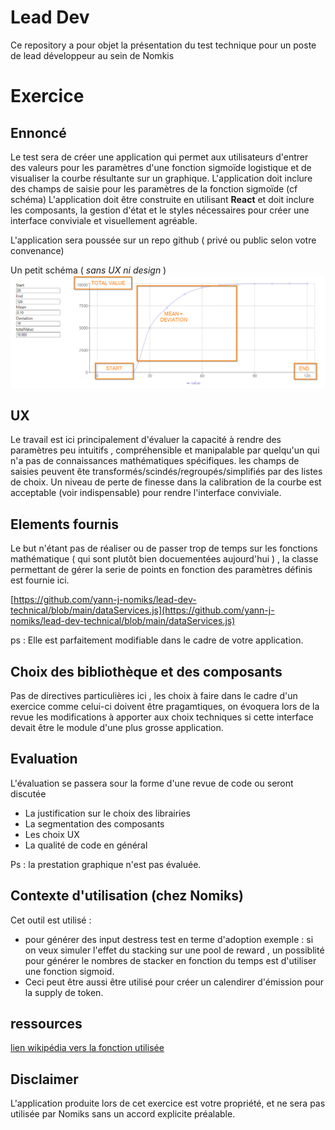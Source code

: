 # Lead Dev

Ce repository a pour objet la présentation du test technique pour un poste de lead développeur au sein de Nomkis 


# Exercice 

## Ennoncé

Le test sera  de créer une application qui permet aux utilisateurs d'entrer des valeurs pour les paramètres d'une fonction sigmoïde logistique et de visualiser la courbe résultante sur un graphique.
L'application doit inclure des champs de saisie pour les paramètres de la fonction sigmoïde (cf schéma) 
L'application doit être construite en utilisant **React** et doit inclure les composants, la gestion d'état et le styles nécessaires pour créer une interface conviviale et visuellement agréable. 

L'application sera poussée sur un repo github ( privé ou public selon votre convenance)

Un petit schéma ( *sans UX ni design* ) 
![alt text](https://github.com/yann-j-nomiks/lead-dev-technical/blob/main/React%20App.png?raw=true)


## UX

Le travail est ici principalement d'évaluer la capacité à rendre des paramètres peu intuitifs , compréhensible et manipalable par quelqu'un qui n'a pas  de connaissances mathématiques spécifiques.
les champs de saisies  peuvent ête transformés/scindés/regroupés/simplifiés par des listes de choix.
Un niveau de perte de finesse dans la calibration de la courbe est acceptable (voir indispensable) pour rendre l'interface conviviale. 

## Elements fournis

Le but n'étant pas de réaliser ou de passer trop de temps sur les fonctions mathématique ( qui sont plutôt bien docuementées aujourd'hui ) , la classe permettant de gérer la serie de points en fonction des paramètres définis est fournie ici.

[https://github.com/yann-j-nomiks/lead-dev-technical/blob/main/dataServices.js](https://github.com/yann-j-nomiks/lead-dev-technical/blob/main/dataServices.js)

ps : Elle est parfaitement modifiable dans le cadre de votre application. 

## Choix des bibliothèque et des composants 

Pas de directives particulières ici , les choix à faire dans le cadre d'un exercice comme celui-ci doivent être pragamtiques, on évoquera lors de la revue les modifications à apporter aux choix techniques si cette interface devait être le module d'une plus grosse application.


## Evaluation 

L'évaluation se passera sour la forme d'une revue de code ou seront  discutée
- La justification sur le choix des librairies 
- La segmentation des composants 
- Les choix UX 
- La qualité de code en général


Ps : la prestation graphique n'est pas évaluée.


## Contexte d'utilisation (chez Nomiks) 

Cet outil  est utilisé  : 
- pour générer des input destress test en terme d'adoption
exemple :  si on veux simuler l'effet du stacking sur une  pool de reward , un possiblité pour générer le nombres de stacker en fonction du temps est d'utiliser une fonction sigmoid.  
- Ceci  peut être aussi être utilisé pour créer un calendirer d'émission pour la supply de token.

## ressources 
[lien wikipédia vers la fonction utilisée](https://en.wikipedia.org/wiki/Logistic_function)

## Disclaimer

L'application produite lors de cet exercice est votre propriété, et ne sera pas utilisée par Nomiks sans un accord explicite préalable.

